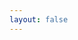 ```yaml
---
layout: false
---
```


<Home />

<script setup>
import { defineClientComponent } from "vitepress"

const Home = defineClientComponent(() => import(".vitepress/components/Home.vue"))
</script>
